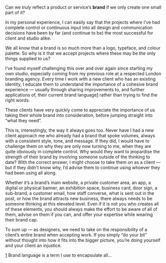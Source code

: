 

Can we *truly* reflect a product or service’s __brand__ if we only create one small part of it?

In my personal experience, I can easily say that the projects where I’ve had complete control or continuous
input into all design and communication decisions have been by far (and continue to be) the most successful
for client and studio alike.

We all know that a brand is so much more than a logo, typeface, and colour palette. So why is it that we
accept projects where these may be the only things supplied to us?

I’ve found myself challenging this over and over again since starting my own studio, especially coming from
my previous role at a respected London branding agency. Every time I work with a new client who has an
existing identity, I educate them to understand the importance of a cohesive brand experience — usually
through sharing improvements to, and further applications of, their current brand language[1](#fn1) rather
than trying to find the right words.

These clients have very quickly come to appreciate the importance of us taking their whole brand into
consideration, before jumping straight into “what they need”.

This is, interestingly, the way it always goes too. Never have I had a new client approach me who already had
a brand that spoke volumes, always with a consistent style, tone, and message. If they did, I would have to
challenge them on why they are only now turning to me, when they are quite obviously in complete control. Why
would they want to jeopardise the strength of their brand by involving someone outside of the thinking to
date? With the correct answer, I might choose to take them on as a client — but if they didn’t know why,
I’d advise them to continue using whoever they had been using all along.

Whether it’s a brand’s main website, a private customer area, an app, a digital or physical banner, an
exhibition space, business card, door sign, a sub-brand, a customer email, how staff converse, what is sent
out in the post, or how the brand attracts new business, there always needs to be someone thinking at this
elevated level. Even if it is not you who creates all of these elements, you should always make the effort to
be aware of all of them, advise on them if you can, and offer your expertise while wearing their brand
cap.

To sum up — as designers, we need to take on the responsibility of a client’s entire brand when accepting
work. If you simply “do your bit” without thought into how it fits into the bigger picture, you’re doing
yourself and your client an injustice.

[1](#r1) Brand language is a term I use to encapsulate all…